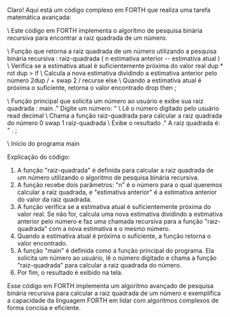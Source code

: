 Claro! Aqui está um código complexo em FORTH que realiza uma tarefa matemática avançada:

\ Este código em FORTH implementa o algoritmo de pesquisa binária recursiva para encontrar a raiz quadrada de um número.

\ Função que retorna a raiz quadrada de um número utilizando a pesquisa binária recursiva
: raiz-quadrada ( n estimativa anterior -- estimativa atual )
  \ Verifica se a estimativa atual é suficientemente próxima do valor real
  dup * rot dup > if
    \ Calcula a nova estimativa dividindo a estimativa anterior pelo número
    2dup / + swap 2 / recurse
  else
    \ Quando a estimativa atual é próxima o suficiente, retorna o valor encontrado
    drop
  then ;

\ Função principal que solicita um número ao usuário e exibe sua raiz quadrada
: main
  ." Digite um número: " 
  \ Lê o número digitado pelo usuário
  read decimal
  \ Chama a função raiz-quadrada para calcular a raiz quadrada do número
  0 swap 1 raiz-quadrada
  \ Exibe o resultado
  ." A raiz quadrada é: " . ;

\ Início do programa
main

Explicação do código:

1. A função "raiz-quadrada" é definida para calcular a raiz quadrada de um número utilizando o algoritmo de pesquisa binária recursiva.
2. A função recebe dois parâmetros: "n" é o número para o qual queremos calcular a raiz quadrada, e "estimativa anterior" é a estimativa anterior do valor da raiz quadrada.
3. A função verifica se a estimativa atual é suficientemente próxima do valor real. Se não for, calcula uma nova estimativa dividindo a estimativa anterior pelo número e faz uma chamada recursiva para a função "raiz-quadrada" com a nova estimativa e o mesmo número.
4. Quando a estimativa atual é próxima o suficiente, a função retorna o valor encontrado.
5. A função "main" é definida como a função principal do programa. Ela solicita um número ao usuário, lê o número digitado e chama a função "raiz-quadrada" para calcular a raiz quadrada do número.
6. Por fim, o resultado é exibido na tela.

Esse código em FORTH implementa um algoritmo avançado de pesquisa binária recursiva para calcular a raiz quadrada de um número e exemplifica a capacidade da linguagem FORTH em lidar com algoritmos complexos de forma concisa e eficiente.